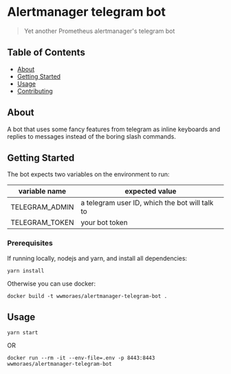 # Alertmanager telegram bot

> Yet another Prometheus alertmanager's telegram bot

## Table of Contents

- [About](#about)
- [Getting Started](#getting_started)
- [Usage](#usage)
- [Contributing](../CONTRIBUTING.md)

## About <a name = "about"></a>

A bot that uses some fancy features from telegram as inline keyboards and replies
to messages instead of the boring slash commands.

## Getting Started <a name = "getting_started"></a>

The bot expects two variables on the environment to run:

| variable name  | expected value                                 |
|----------------|------------------------------------------------|
| TELEGRAM_ADMIN | a telegram user ID, which the bot will talk to |
| TELEGRAM_TOKEN | your bot token                                 |

### Prerequisites

If running locally, nodejs and yarn, and install all dependencies:

```shell
yarn install
```

Otherwise you can use docker:

```shell
docker build -t wwmoraes/alertmanager-telegram-bot .
```

## Usage <a name = "usage"></a>

```shell
yarn start
```

OR

```shell
docker run --rm -it --env-file=.env -p 8443:8443 wwmoraes/alertmanager-telegram-bot
```
